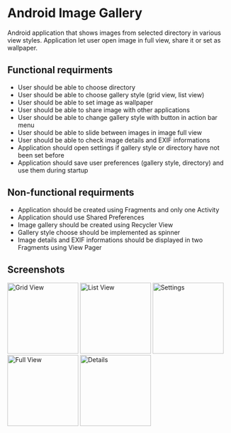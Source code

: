 # Android Image Gallery
Android application that shows images from selected directory in various view styles. Application let user open image in full view, share it or set as wallpaper.

## Functional requirments
- User should be able to choose directory
- User should be able to choose gallery style (grid view, list view)
- User should be able to set image as wallpaper 
- User should be able to share image with other applications
- User should be able to change gallery style with button in action bar menu
- User should be able to slide between images in image full view
- User should be able to check image details and EXIF informations
- Application should open settings if gallery style or directory have not been set before
- Application should save user preferences (gallery style, directory) and use them during startup

## Non-functional requirments
- Application should be created using Fragments and only one Activity
- Application should use Shared Preferences
- Image gallery should be created using Recycler View
- Gallery style choose should be implemented as spinner
- Image details and EXIF informations should be displayed in two Fragments using View Pager

## Screenshots
<img src="https://i.imgur.com/AxohApR.png" alt="Grid View" width="160"/> <img src="https://i.imgur.com/mXAOUhv.png" alt="List View" width="160"/> <img src="https://i.imgur.com/7rsxIOY.png" alt="Settings" width="160"/> <img src="https://i.imgur.com/QJoVYf3.png" alt="Full View" width="160"/> <img src="https://i.imgur.com/hbclUU5.png" alt="Details" width="160"/>
